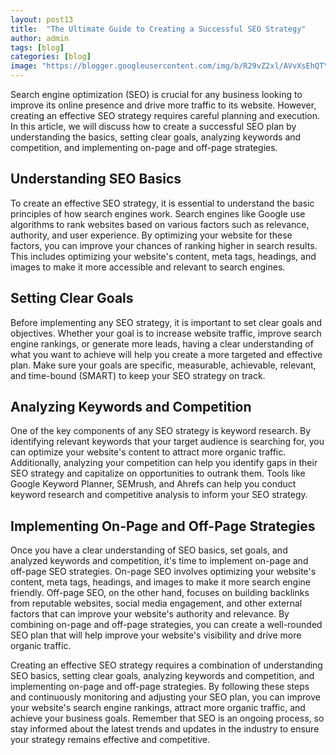 ```yaml
---
layout: post13
title:  "The Ultimate Guide to Creating a Successful SEO Strategy"
author: admin
tags: [blog]
categories: [blog]
image: "https://blogger.googleusercontent.com/img/b/R29vZ2xl/AVvXsEhQTYlIB9eSMcMIsQvZWe1wy6xVar2vKIH1yRBTX9OGtsxC7RQPiaxlp3zaLolCOdx-59HWV5cZF9OFqWJJx0QXurl2sT94mLy0i197tODSSG3k-RZK7boe95Vb952PqrtZFoT71sfAUfvj7eWRpozj5LAbXpxAgYEf_3tCXs5j2T9pVjIY0GFtv9tTP0fp/s1600/20240425_100735.jpg"
---
```



<p>Search engine optimization (SEO) is crucial for any business looking to improve its online presence and drive more traffic to its website. However, creating an effective SEO strategy requires careful planning and execution. In this article, we will discuss how to create a successful SEO plan by understanding the basics, setting clear goals, analyzing keywords and competition, and implementing on-page and off-page strategies.</p>
<h2>Understanding SEO Basics</h2>
<p>To create an effective SEO strategy, it is essential to understand the basic principles of how search engines work. Search engines like Google use algorithms to rank websites based on various factors such as relevance, authority, and user experience. By optimizing your website for these factors, you can improve your chances of ranking higher in search results. This includes optimizing your website's content, meta tags, headings, and images to make it more accessible and relevant to search engines.</p>
<h2>Setting Clear Goals</h2>
<p>Before implementing any SEO strategy, it is important to set clear goals and objectives. Whether your goal is to increase website traffic, improve search engine rankings, or generate more leads, having a clear understanding of what you want to achieve will help you create a more targeted and effective plan. Make sure your goals are specific, measurable, achievable, relevant, and time-bound (SMART) to keep your SEO strategy on track.</p>
<h2>Analyzing Keywords and Competition</h2>
<p>One of the key components of any SEO strategy is keyword research. By identifying relevant keywords that your target audience is searching for, you can optimize your website's content to attract more organic traffic. Additionally, analyzing your competition can help you identify gaps in their SEO strategy and capitalize on opportunities to outrank them. Tools like Google Keyword Planner, SEMrush, and Ahrefs can help you conduct keyword research and competitive analysis to inform your SEO strategy.</p>
<h2>Implementing On-Page and Off-Page Strategies</h2>
<p>Once you have a clear understanding of SEO basics, set goals, and analyzed keywords and competition, it's time to implement on-page and off-page SEO strategies. On-page SEO involves optimizing your website's content, meta tags, headings, and images to make it more search engine friendly. Off-page SEO, on the other hand, focuses on building backlinks from reputable websites, social media engagement, and other external factors that can improve your website's authority and relevance. By combining on-page and off-page strategies, you can create a well-rounded SEO plan that will help improve your website's visibility and drive more organic traffic.</p>
<p>Creating an effective SEO strategy requires a combination of understanding SEO basics, setting clear goals, analyzing keywords and competition, and implementing on-page and off-page strategies. By following these steps and continuously monitoring and adjusting your SEO plan, you can improve your website's search engine rankings, attract more organic traffic, and achieve your business goals. Remember that SEO is an ongoing process, so stay informed about the latest trends and updates in the industry to ensure your strategy remains effective and competitive.</p>



